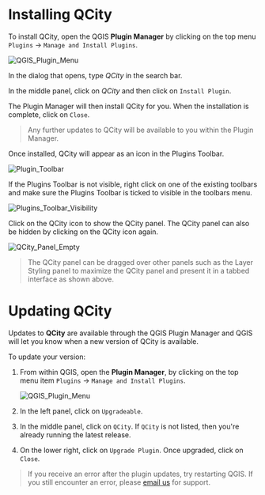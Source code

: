 # Installing QCity

To install QCity, open the QGIS **Plugin Manager** by clicking on the top menu `Plugins` &rarr; `Manage and Install Plugins`.

![QGIS_Plugin_Menu](https://github.com/user-attachments/assets/3c2d6b9c-7709-47e6-98e4-ee28590b809c)

In the dialog that opens, type *QCity* in the search bar.

In the middle panel, click on *QCity* and then click on `Install Plugin`.

The Plugin Manager will then install QCity for you. When the installation is complete, click on `Close`.

> Any further updates to QCity will be available to you within the Plugin Manager.

Once installed, QCity will appear as an icon in the Plugins Toolbar.

![Plugin_Toolbar](https://github.com/user-attachments/assets/f182d732-955a-494f-b4a5-adbf8de8bd6c)

If the Plugins Toolbar is not visible, right click on one of the existing toolbars and make sure the Plugins Toolbar is ticked to visible in the toolbars menu.

![Plugins_Toolbar_Visibility](https://github.com/user-attachments/assets/319fc9d7-496d-4b78-bd33-bf17258bf6b6)

Click on the QCity icon to show the QCity panel. The QCity panel can also be hidden by clicking on the QCity icon again.

![QCity_Panel_Empty](https://github.com/user-attachments/assets/b666b38d-4d79-4064-965d-b36e781c66ce)

> The QCity panel can be dragged over other panels such as the Layer Styling panel to maximize the QCity panel and present it in a tabbed interface as shown above.

# Updating QCity

Updates to **QCity** are available through the QGIS Plugin Manager and QGIS will let you know when a new version of QCity is available.

To update your version:

1. From within QGIS, open the **Plugin Manager**, by clicking on the top menu item `Plugins` &rarr; `Manage and Install Plugins`.

   ![QGIS_Plugin_Menu](https://github.com/user-attachments/assets/aa60118d-026a-4175-8102-7036299cbd7e)

2. In the left panel, click on `Upgradeable`.

3. In the middle panel, click on `QCity`. If `QCity` is not listed, then you're already running the latest release.

4. On the lower right, click on `Upgrade Plugin`. Once upgraded, click on `Close`.

> If you receive an error after the plugin updates, try restarting QGIS.
> If you still encounter an error, please [email us](mailto:info@north-road.com)
> for support.
